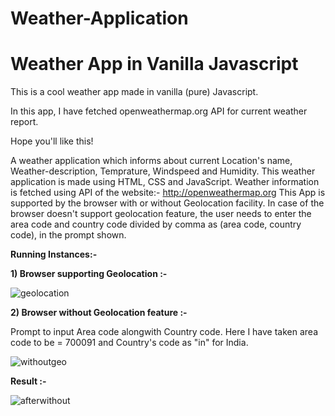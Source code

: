 # Weather-Application
# Weather App in Vanilla Javascript

This is a cool weather app made in vanilla (pure) Javascript.

In this app, I have fetched openweathermap.org API for current weather report.

Hope you'll like this!



A weather application which informs about current Location's name, Weather-description, Temprature, Windspeed and Humidity.
This weather application is made using HTML, CSS and JavaScript.
Weather information is fetched using API of the website:- http://openweathermap.org
This App is supported by the browser with or without Geolocation facility.
In case of the browser doesn't support geolocation feature, the user needs to enter the area code and country code divided by comma as (area code, country code), in the prompt shown.

**Running Instances:-**

**1) Browser supporting Geolocation :-**

![geolocation](https://user-images.githubusercontent.com/31280303/46946822-9a779480-d096-11e8-997f-aa35553ce3e2.png)

**2) Browser without Geolocation feature :-**

Prompt to input Area code alongwith Country code.
Here I have taken area code to be = 700091 and Country's code as "in" for India.

![withoutgeo](https://user-images.githubusercontent.com/31280303/46947087-62bd1c80-d097-11e8-98f1-ebed921e7de2.png)

**Result :-**

![afterwithout](https://user-images.githubusercontent.com/31280303/46947207-c34c5980-d097-11e8-9784-1c38f282f50d.png)

